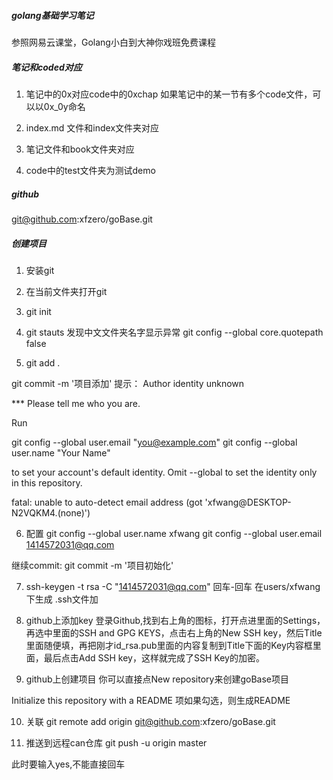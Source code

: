 ##### golang基础学习笔记
参照网易云课堂，Golang小白到大神你戏班免费课程

##### 笔记和coded对应
1. 笔记中的0x对应code中的0xchap
如果笔记中的某一节有多个code文件，可以以0x_0y命名

2. index.md 文件和index文件夹对应

3. 笔记文件和book文件夹对应

4. code中的test文件夹为测试demo

##### github
git@github.com:xfzero/goBase.git

##### 创建项目
1. 安装git

2. 在当前文件夹打开git

3. git init

4. git stauts
发现中文文件夹名字显示异常
git config --global core.quotepath false

5. git add .

git commit -m '项目添加'
提示：
Author identity unknown

*** Please tell me who you are.

Run

  git config --global user.email "you@example.com"
  git config --global user.name "Your Name"

to set your account's default identity.
Omit --global to set the identity only in this repository.

fatal: unable to auto-detect email address (got 'xfwang@DESKTOP-N2VQKM4.(none)')

6. 配置
git config --global user.name xfwang
git config --global user.email 1414572031@qq.com

继续commit:
git commit -m '项目初始化'

7. ssh-keygen -t rsa -C "1414572031@qq.com"
回车-回车 在users/xfwang 下生成 .ssh文件加

8. github上添加key
登录Github,找到右上角的图标，打开点进里面的Settings，再选中里面的SSH and GPG KEYS，点击右上角的New SSH key，然后Title里面随便填，再把刚才id_rsa.pub里面的内容复制到Title下面的Key内容框里面，最后点击Add SSH key，这样就完成了SSH Key的加密。

9. github上创建项目
你可以直接点New repository来创建goBase项目

Initialize this repository with a README 项如果勾选，则生成README

10. 关联 
git remote add origin git@github.com:xfzero/goBase.git

11. 推送到远程can仓库
git push -u origin master

此时要输入yes,不能直接回车